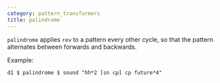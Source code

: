 ```yaml
---
category: pattern_transformers
title: palindrome
---
```


`palindrome` applies `rev` to  a pattern every other cycle, so that
the pattern alternates between forwards and backwards. 

Example:

~~~~ {haskell}
d1 $ palindrome $ sound "hh*2 [sn cp] cp future*4"
~~~~
